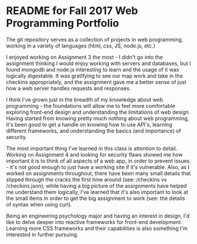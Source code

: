 # README for Fall 2017 Web Programming Portfolio

The git repository serves as a collection of projects in web programming, working in a variety of languages (html, css, JS, node.js, etc.)

I enjoyed working on Assignment 3 the most - I didn't go into the assignment thinking I would enjoy working with servers and databases, but I found mongodb and node.js interesting to learn and the usage of it was logically digestable. It was gratifying to see our map work and take in the checkins appropriately, and the assignment gave me a better sense of just how a web server handles requests and responses.

I think I've grown just in the breadth of my knowledge about web programming - the foundations will allow me to feel more comfortable exploring front-end design and understanding the limitations of web design. Having started from knowing pretty much nothing about web programming, it's been good to get a handle on knowing how to use API's, learning different frameworks, and understanding the basics (and importance) of security.

The most important thing I've learned in this class is attention to detail. Working on Assignment 4 and looking for security flaws showed me how important it is to think of all aspects of a web app, in order to prevent issues - it's not good enough to just have a working site if it's vulnerable. Also, as I worked on assignments throughout, there have been many small details that slipped through the cracks the first time around (see: /checkins vs /checkins.json); while having a big picture of the assignments have helped me understand them logically, I've learned that it's also important to look at the small items in order to get the big assignment to work (see: the details of syntax when using curl).

Being an engineering psychology major and having an interest in design, I'd like to delve deeper into reactive frameworks for front-end development. Learning more CSS frameworks and their capabilities is also something I'm interested in further pursuing.